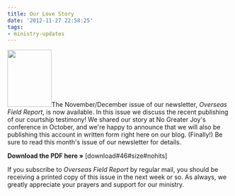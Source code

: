```yaml
---
title: Our Love Story
date: '2012-11-27 22:58:25'
tags:
- ministry-updates
---
```


<img class="alignleft size-full wp-image-1657" title="OFR-Nov-Dec-2012-1" src="https://s3.amazonaws.com/images.ofreport.com/2012/11/OFR-Nov-Dec-2012-1.jpg" alt="" width="100" height="129" />The November/December issue of our newsletter, *Overseas Field Report*, is now available. In this issue we discuss the recent publishing of our courtship testimony! We shared our story at No Greater Joy's conference in October, and we're happy to announce that we will also be publishing this account in written form right here on our blog. (Finally!) Be sure to read this month's issue of our newsletter for details.

<strong>Download the PDF here »</strong> [download#46#size#nohits]

If you subscribe to *Overseas Field Report* by regular mail, you should be receiving a printed copy of this issue in the next week or so. As always, we greatly appreciate your prayers and support for our ministry.

